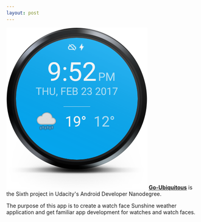 ```yaml
---
layout: post
---
```

<a href="https://github.com/prshntpnwr/Go-Ubiquitous"><img src="/images/fulls/02.png" class="fit image"></a> <strong><a href="https://github.com/prshntpnwr/Go-Ubiquitous">Go-Ubiquitous</a></strong> is the Sixth project in Udacity's Android Developer Nanodegree.

The purpose of this app is to create a watch face Sunshine weather application and get familiar app development for watches and watch faces.
